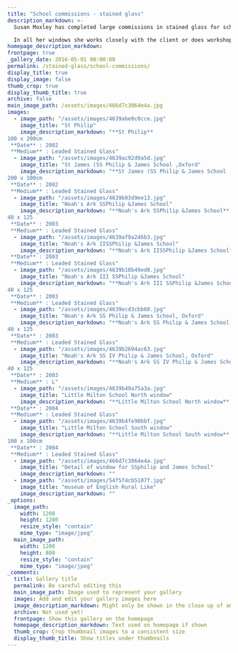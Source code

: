```yaml
---
title: "School commissions - stained glass"
description_markdown: >-
  Susan Moxley has completed large commissions in stained glass for schools and institutions as well as smaller works for private homes. Her windows are always instantly recognisable through her use of colour,  line and unique symbolic imagery.

  In all her windows she works closely with the client or does workshops in schools where the children are encouraged to draw their ideas. She often reproduces the children's drawings onto the glass which gives them a feeling of  involvement in a lasting installation. She carries this ancient craft into the contemporary world.
homepage_description_markdown: 
frontpage: true
_gallery_date: 2016-05-01 00:00:00
permalink: /stained-glass/school-commissions/
display_title: true
display_image: false
thumb_crop: true
display_thumb_title: true
archive: false
main_image_path: /assets/images/466d7c3064e4a.jpg
images:
  - image_path: "/assets/images/4639abe0c0cce.jpg"
    image_title: "St Philip"
    image_description_markdown: "**St Philip**  
100 x 200cm  
 **Date** : 2002  
 **Medium** : Leaded Stained Glass"
  - image_path: "/assets/images/4639ac92d9a5d.jpg"
    image_title: "St James (SS Philip & James School ,Oxford"
    image_description_markdown: "**St James (SS Philip & James School ,Oxford**  
200 x 100cm  
 **Date** : 2002  
 **Medium** : Leaded Stained Glass"
  - image_path: "/assets/images/4639b03d9ee13.jpg"
    image_title: "Noah's Ark SSPhilip &James School"
    image_description_markdown: "**Noah's Ark SSPhilip &James School**  
40 x 125  
 **Date** : 2003  
 **Medium** : Leaded Stained Glass"
  - image_path: "/assets/images/4639af9a246b3.jpg"
    image_title: "Noah's Ark IISSPhilip &James School"
    image_description_markdown: "**Noah's Ark IISSPhilip &James School**  
 **Date** : 2003  
 **Medium** : Leaded Stained Glass"
  - image_path: "/assets/images/4639b10b49ed8.jpg"
    image_title: "Noah's Ark III SSPhilip &James School"
    image_description_markdown: "**Noah's Ark III SSPhilip &James School**  
40 x 125  
 **Date** : 2003  
 **Medium** : Leaded Stained Glass"
  - image_path: "/assets/images/4639ecd3cbb60.jpg"
    image_title: "Noah's Ark SS Philip & James School, Oxford"
    image_description_markdown: "**Noah's Ark SS Philip & James School, Oxford**  
40 x 125  
 **Date** : 2003  
 **Medium** : Leaded Stained Glass"
  - image_path: "/assets/images/4639b2694ac63.jpg"
    image_title: "Noah's Ark SS IV Philip & James School, Oxford"
    image_description_markdown: "**Noah's Ark SS IV Philip & James School, Oxford**  
40 x 125  
 **Date** : 2003  
 **Medium** : L"
  - image_path: "/assets/images/4639b49a75a3a.jpg"
    image_title: "Little Milton School North window"
    image_description_markdown: "**Little Milton School North window**  
 **Date** : 2004  
 **Medium** : Leaded Stained Glass"
  - image_path: "/assets/images/4639b4fe90bbf.jpg"
    image_title: "Little Milton School South window"
    image_description_markdown: "**Little Milton School South window**  
100 x 100cm  
 **Date** : 2004  
 **Medium** : Leaded Stained Glass"
  - image_path: "/assets/images/466d7c3064e4a.jpg"
    image_title: "Detail of window for SSphilip and James School"
    image_description_markdown: ""
  - image_path: "/assets/images/54f5f4cb5107f.jpg"
    image_title: "museum of English Rural Like"
    image_description_markdown: ""
_options:
  image_path:
    width: 1200
    height: 1200
    resize_style: "contain"
    mime_type: "image/jpeg"
  main_image_path:
    width: 1200
    height: 800
    resize_style: "contain"
    mime_type: "image/jpeg"
_comments:
  title: Gallery title
  permalink: Be careful editing this
  main_image_path: Image used to represent your gallery
  images: Add and edit your gallery images here
  image_description_markdown: Might only be shown in the close up of an image
  archive: Not used yet!
  frontpage: Show this gallery on the homepage
  homepage_description_markdown: Text used on homepage if shown
  thumb_crop: Crop thumbnail images to a consistent size
  display_thumb_title: Show titles under thumbnails
---
```

